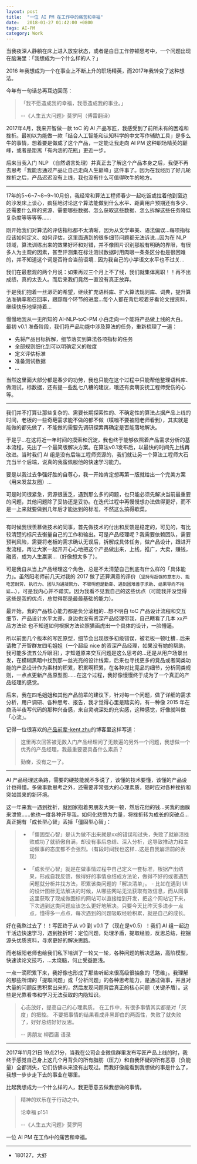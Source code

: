```yaml
---
layout: post
title:  "一位 AI PM 在工作中的痛苦和幸福"
date:   2018-01-27 01:42:00 +0800
tags: AI-PM
category: Work
---
```


当我夜深人静躺在床上进入放空状态，或者是白日工作停顿思考中，一个问题出现在脑海里：「我想成为一个什么样的人？」

2016 年我想成为一个在事业上不断上升的职场精英，而2017年我转变了这种想法。

今年有一句话总再耳边回荡：

> 「我不愿造成我的幸福，我愿造成我的事业。」
> 
>  --《人生五大问题》· 莫罗阿（傅雷翻译）

2017年4月，我来开智做一款 toC 的 AI 产品写匠，我感受到了前所未有的困难和挫折。最初以为能做一款「结合人工智能和认知科学的中文写作辅助工具」是多么牛的事情，想着要是做成了这个产品，一定能让我走向 AI PM 这种职场精英的巅峰，或者是距离「有内涵的花瓶」更近一步。

后来当我入门 NLP （自然语言处理）并真正去了解这个产品本身之后，我便不再去思考「我能否通过产品让自己走向人生巅峰」这件事了。因为在我经历了好几轮挫折之后，产品迟迟没有上线，我也没有什么可值得吹牛的地方。

---

17年的5~6~7~8~9~10月份，我经常和算法工程师春少一起吃饭或拉着他到窗边的沙发床上谈心，疯狂地讨论这个算法能做到什么水平、距离用户预期还有多少、还需要什么样的资源、需要哪些数据、怎么获取这些数据、怎么拆解这些任务降低复杂度等等等等......

刚开始我们对算法的评估指标都不太清晰，因为从文学审美、语法偏误...每项指标应该如何定义、如何评估，这里面遇到的很多细节问题都无法诉说...因为在 NLP 领域，算法训练出来的效果好坏和对错，并不像图片识别那般有明确的界限，有很多人为主观的因素，甚至评测集在标注测试数据时用肉眼一条条区分也是很困难的，并不知道这个词是否符合当前语境...因为我自己的小学语文水平也不过关...

我们在最悲观的两个月说：如果再过三个月上不了线，我们就集体离职！！再不出成绩，真的太丢人。而后来我们竟然一直没有真正放弃。

于是我们抱着一丝渺茫的希望，继续扩充语料库、扩大算法规则库、词典，提升算法准确率和召回率，跟踪每个环节的进度...每个人都在背后咬着牙看论文搜资料，继续快乐地坚持着...

慢慢地我从一无所知的 AI-NLP-toC-PM 小白走向一个能将产品做上线的大白。最初 v0.1 准备阶段，我们将产品功能中涉及算法的任务，重新梳理了一遍：

- 先将产品目标拆解，细节落实到算法各项指标的任务
- 全部规则细化到可以明确定义的粒度
- 定义评估标准
- 准备测试数据
- ...

当然这里面大部分都是春少的功劳，我也只能在这个过程中只能帮他整理语料库、做测试，标数据，还有提一些乱七八糟的建议，哦还有卖萌安抚工程师受伤的心等。

---

我们并不打算让那些复杂的、需要长期探索性的、不确定性的算法占据产品上线的时间，老板的一些奇葩需求能不做的都不做（噗嗤不要被阳老师看到），其实就是能做的都先做了，不能做的需要先调研探索再确定是否能落地解决。

于是乎...在这将近一年时间的摸索和沉淀，我也终于能够依照着产品需求分析的基本流程，先出了一个最简版解决方案。在算法v0.1发布后，以最快的时间先上线再改进。当时我们 AI 组是没有后端工程师资源的，我们就让另一个算法工程师大石充当半个后端，说真的我蛮佩服他的快速学习能力。

要是以我过去争强好胜的自尊心，我一开始肯定想再第一版就给出一个完美方案（用来发盆友圈）...

可是时间很紧急，资源很匮乏，遇到那么多的问题，也只能必须先解决当前最重要的问题，其他问题除了妥协还是妥协。在迭代过程中再慢慢想办法做得更好，而不是一上来就要做到几年后才能达到的标准，不然这么搞得歇菜。

---

有时候我很羡慕做技术的同事，首先做技术的付出和反馈是稳定的，可见的，有比较清楚的标尺去衡量自己的工作和输出。可是产品经理呢？我需要依赖团队，需要预判风险，需要将老板的需求确认无误后，拆解成具体任务，做产品设计，跟进开发流程，再让大家一起开开心心地把这个产品做出来，上线，推广，大卖，赚钱，融资，成为人生赢家...（好像想太多了）。

可是我自从当上产品经理这个角色，总是不太清楚自己到底有什么样的「具体能力」。虽然阳老师前几天对我的 2017 做了还算满意的评价（`坚持有超强的意志力`、`能吃苦耐劳`、`执行力`、`团队沟通凝聚力`、`不聪明但是勤奋`、`遇到困难善于求助`、`结果导向不拖延`...），可是我内心并不踏实。因为我看不见我自己的这些优点（可能我并没觉得这些是我的优点，总觉得那是最最基础的能力）。


最开始，我的产品核心能力都是负分滚粗的...想不明白 toC 产品设计流程和交互细节，产品设计水平太差，身边也没有资深产品经理带我，自己瞎看了几本 xx产品方法论 也不知道如何根据方法论照猫画虎出一个具体的设计，一脸懵逼。

所以前面几个版本的写匠原型，细节会出现很多初级错误，被老板一顿吐槽...后来请教了开智群友四毛姐姐（一个超级 nice 的资深产品经理，如果没有她的帮助，我可能多流五公斤眼泪），才知道原来交互问题是这么思考的...还是从用户场景出发，在模糊黑暗中找到那一丝光亮的设计线索，后来也寻找更多的竞品或者同类功能的产品设计作为素材的积累，积累啊积累，在各种对比竞品的细节，分析同类规则，一点点更新产品原型图......在这个过程，我好像慢慢终于成为了一个真正的产品经理的感觉。

后来，我在四毛姐姐和其他产品前辈的建议下，针对每一个问题，做了详细的需求分析，用户调研、各种思考、报告，我才觉得心里是踏实的，有一种像 2015 年在商汤半夜写代码的那种兴奋感，来自灵魂深处的充实感，这种感觉，好像就叫做「心流」。

记得一位很喜欢的[产品前辈-kent.zhu](http://www.ikent.me/blog/5007
)的博客里这样写道：

> 这里再次回答被无数入门产品经理问了无数遍的另外一个问题，我想做一个优秀的产品经理，我最重要要具备什么素质？
> 
> 勤奋，没有之一了。

---

AI 产品经理这条路，需要的硬技能就不多说了，该懂的技术要懂，该懂的产品设计也得懂。多做事勤思考之外，还需要非常强大的心理素质，随时应对各种挫折和突如其来的新环境。

这一年来我一遇到挫折，就回家抱着男朋友大哭一顿，然后花他的钱...买我的面膜来泄愤......他也一度各种开导我，如何化悲愤为力量，将挫折转为成长的突破点...真正拥有「成长型心智」丢掉「僵固型心智」：


> - 「僵固型心智」是认为做不出来就是xx的错误和过失，失败了就崩溃挫败成功了就骄傲自满，却没有事后总结、深入分析，这导致推动力和主动做事的态度都不会强烈。（有段时间我也这样...这是自我崩溃前的表现）
> 
> - 「成长型心智」就是在做事情过程中自己定义一套标准，根据产出结果，形成自我反馈，做得好的事情总结成方法论，做得不好的或者遇到问题就分析并找方法，积累该类问题的「解决清单」。
    - 比如在遇到 UI 的设计图标无法解决的时候，从哪些网站无法获取有效信息，而从同事这里获取了现成做图标的网站可以直接给到开发，把这个网站记下来，下次遇到这类问题应该怎么更好地解决。只要今天比昨天多进步一点点，懂得多一点点，每次遇到的问题吸取经验积累，就是自己的成长。


好在我熬过去了！！写匠终于从 v0 到 v0.1 了（现在是v0.5）！我们 AI 组一起边干活边快速学习，遇到挫折时：定位问题，处理矛盾，提取经验，反思总结，挖掘源头优质资料，寻求更好的解决思路。

而老板阳老师也给我们私下培训了一轮又一轮，各种问题的解决思路，高阶模型，快速读论文技巧，...太烧脑，何止受益匪浅。

一点一滴积累下来，我好像也形成了那些听起来很高级很抽象的「思维」。我理解的那些所谓的「提取问题」或「分析问题」的各种思考能力，是通过做事，并且对大量的问题反思积累出来的，然后发现问题背后真正的核心问题（关键矛盾）。这些是光靠看书和学习无法获取的内隐知识。

> 心态放好，提高自己的心理素质。
> 在工作中，有很多事情其实都是对「灰度」的把控。
> 不要把事情的结果看成非黑即白的两面性，失败了就失败了，好好总结好好反思。
> 
> -- 男朋友 柳西庸 语录

---

2017年11月21日 19点21分，当我在公司企业微信群里发布写匠产品上线的时，我终于感觉自己身上这几个月背负的所有脂肪（压力）和自我怀疑的所有恶意（负能量）全都消失，它们仿佛从来没有出现过。而我好像能看到我想做的事是什么了，我想一步步走下去的事业在哪里。

比起我想成为一个什么样的人，我更愿意去做我想做的事情。

> 精神的欢乐在于行动之中。
> 
> 论幸福 p151
> 
> --《人生五大问题》· 莫罗阿

一位 AI PM 在工作中的痛苦和幸福。

---


- 180127，大虾


